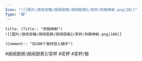 ```yaml
---
Icon: "![[图片/游戏攻略/胡闹厨房/胡闹厨房2/奖杯/热锅神射.png|30]]"
Type: "银"
---
```

```ad-common-silver-trophy
title: (Title:: "热锅神射")
![[图片/游戏攻略/胡闹厨房/胡闹厨房2/奖杯/热锅神射.png|100]]

(Comment:: "将100个食材投入锅中")
```

#胡闹厨房/胡闹厨房2/奖杯 #奖杯 #奖杯/银
